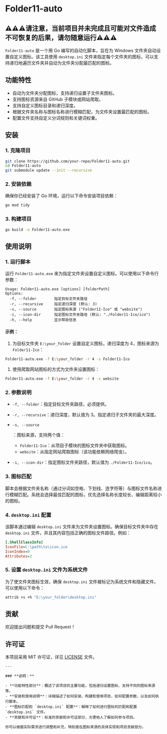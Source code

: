 # Folder11-auto

## ⚠️⚠️⚠️请注意，当前项目并未完成且可能对文件造成不可恢复的后果，请勿随意运行⚠️⚠️⚠️

`Folder11-auto` 是一个用 Go 编写的自动化脚本，旨在为 Windows 文件夹自动设置自定义图标。该工具使用 `desktop.ini` 文件来指定每个文件夹的图标，可以支持递归地遍历文件夹并自动为文件夹分配最匹配的图标。

## 功能特性

- 自动为文件夹分配图标，支持递归设置子文件夹图标。
- 支持图标资源来自 GitHub 子模块或网站爬取。
- 支持自定义图标目录和递归深度。
- 根据文件夹名称与图标名称进行模糊匹配，为文件夹设置最匹配的图标。
- 配置文件支持自定义分词规则和关键词权重。

## 安装

### 1. 克隆项目

```bash
git clone https://github.com/your-repo/Folder11-auto.git
cd Folder11-auto
git submodule update --init --recursive
```

### 2. 安装依赖

确保你已经安装了 Go 环境，运行以下命令安装项目依赖：

```bash
go mod tidy
```

### 3. 构建项目

```bash
go build -o Folder11-auto.exe
```

## 使用说明

### 1. 运行脚本

运行 `Folder11-auto.exe` 来为指定文件夹设置自定义图标。可以使用以下命令行参数：

```
Usage: Folder11-auto.exe [options] [folderPath]
Options:
  -f, --folder        指定目标文件夹路径
  -r, --recursive     指定递归深度 (默认: 3)
  -s, --source        指定图标来源 ("Folder11-Ico" 或 "website")
  -i, --icon-dir      指定图标文件夹路径 (默认: "./Folder11-Ico/ico")
  -h, --help          显示帮助信息
```

#### 示例：

1.  为目标文件夹 `E:\your_folder` 设置自定义图标，递归深度为 4，图标来源为 `Folder11-Ico`：

```bash
Folder11-auto.exe -f E:\your_folder -r 4 -s Folder11-Ico
```

1.  使用爬取网站图标的方式为文件夹设置图标：

```bash
Folder11-auto.exe -f E:\your_folder -r 4 -s website
```

### 2. 参数说明

-   `-f, --folder`：指定目标文件夹路径，必须提供。

-   `-r, --recursive`：递归深度，默认值为 3。指定递归子文件夹的最大深度。

-   ```
    -s, --source
    ```

    ：图标来源，支持两个值：

    -   `Folder11-Ico`：从项目子模块的图标文件夹中获取图标。
    -   `website`：从指定网站爬取图标（该功能依赖网络爬虫）。

-   `-i, --icon-dir`：指定图标文件夹路径，默认值为 `./Folder11-Ico/ico`。

### 3. 图标匹配

脚本会根据文件夹名称（通过分词如空格、下划线、连字符等）与图标文件名称进行模糊匹配。系统会选择最佳匹配的图标，优先选择名称长度较长、编辑距离较小的图标。

### 4. `desktop.ini` 配置

该脚本通过编辑 `desktop.ini` 文件来为文件夹设置图标。确保目标文件夹中存在 `desktop.ini` 文件，并且其内容包括正确的图标文件路径。例如：

```ini
[.ShellClassInfo]
IconFile=C:\path\to\icon.ico
IconIndex=0
Attributes=2
```

### 5. 设置 `desktop.ini` 文件为系统文件

为了使文件夹图标生效，确保 `desktop.ini` 文件被标记为系统文件和隐藏文件。可以使用以下命令：

```bash
attrib +s +h "E:\your_folder\desktop.ini"
```

## 贡献

欢迎提出问题和提交 Pull Request！

## 许可证

本项目采用 MIT 许可证，详见 [LICENSE](https://chatgpt.com/c/LICENSE) 文件。

```
---

### **说明：**

- **功能特性部分**：概述了该项目的主要功能，包括递归设置图标、支持不同的图标来源等。
- **安装和使用说明**：详细描述了如何安装、构建和使用项目，如何配置参数，以及如何执行脚本。
- **图标匹配和 `desktop.ini` 配置**：解释了如何进行图标的匹配和配置 `desktop.ini` 文件。
- **贡献和许可证**：标准的贡献和许可证部分，方便他人了解如何参与项目。

你可以根据实际需求进行调整和补充，特别是在图标来源的具体实现和项目贡献部分。
```